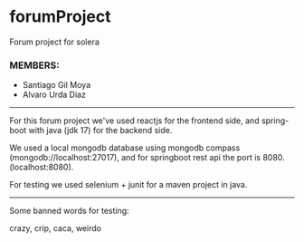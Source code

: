 # forumProject

Forum project for solera


### MEMBERS:

- Santiago Gil Moya
- Alvaro Urda Diaz

--------------------------

For this forum project we've used reactjs for the frontend side, and spring-boot with java (jdk 17) for the backend side.

We used a local mongodb database using mongodb compass (mongodb://localhost:27017), and for springboot rest api the port is 8080. (localhost:8080).



For testing we used selenium + junit for a maven project in java.

--------------------------

Some banned words for testing:

crazy, crip, caca, weirdo